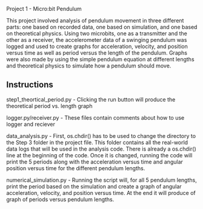 Project 1 - Micro:bit Pendulum

This project involved analysis of pendulum movement in three different parts: one based on recorded data, one based on simulation, 
and one based on theoretical physics. Using two microbits, one as a transmitter and the other as a receiver, the accelerometer data of a 
swinging pendulum was logged and used to create graphs for acceleration, velocity, and position versus time as well as period versus the 
length of the pendulum. Graphs were also made by using the simple pendulum equation at different lengths and theoretical physics to simulate 
how a pendulum should move.

## Instructions

step1_theortical_period.py - Clicking the run button will produce the theoretical period vs. length graph

logger.py/receiver.py - These files contain comments about how to use logger and reciever

data_analysis.py - First, os.chdir() has to be used to change the directory to the Step 3 folder in the project file. This folder contains all 
the real-world data logs that will be used in the analysis code. There is already a os.chdir() line at the beginning of the code. Once it 
is changed, running the code will print the 5 periods along with the acceleration versus time and angular position versus time for the different 
pendulum lengths.

numerical_simulation.py - Running the script will, for all 5 pendulum lengths, print the period based on the simulation and create a graph of 
angular acceleration, velocity, and position versus time. At the end it will produce of graph of periods versus pendulum lengths.



